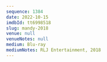 ```yaml
---
sequence: 1384
date: 2022-10-15
imdbId: tt6998518
slug: mandy-2018
venue: null
venueNotes: null
medium: Blu-ray
mediumNotes: RLJ Entertainment, 2018
---
```

